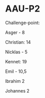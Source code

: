 # AAU-P2

Challenge-point:

Asger - 8

Christian: 14

Nicklas - 5

Kennet: 19

Emil - 10,5

Ibrahim  2

Johannes 2


